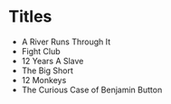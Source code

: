 # Titles

- A River Runs Through It
- Fight Club
- 12 Years A Slave
- The Big Short
- 12 Monkeys
- The Curious Case of Benjamin Button